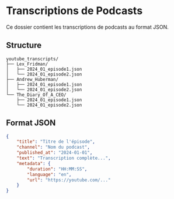 # Transcriptions de Podcasts

Ce dossier contient les transcriptions de podcasts au format JSON.

## Structure

```
youtube_transcripts/
├── Lex_Fridman/
│   ├── 2024_01_episode1.json
│   └── 2024_01_episode2.json
├── Andrew_Huberman/
│   ├── 2024_01_episode1.json
│   └── 2024_01_episode2.json
└── The_Diary_Of_A_CEO/
    ├── 2024_01_episode1.json
    └── 2024_01_episode2.json
```

## Format JSON

```json
{
    "title": "Titre de l'épisode",
    "channel": "Nom du podcast",
    "published_at": "2024-01-01",
    "text": "Transcription complète...",
    "metadata": {
        "duration": "HH:MM:SS",
        "language": "en",
        "url": "https://youtube.com/..."
    }
}
```
